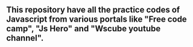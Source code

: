 ## This repository have all the practice codes of Javascript from various portals like "Free code camp", "Js Hero" and "Wscube youtube channel".